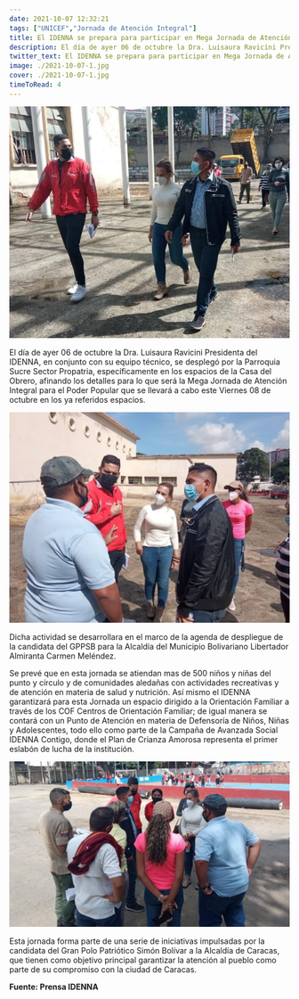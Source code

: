 ```yaml
---
date: 2021-10-07 12:32:21
tags: ["UNICEF","Jornada de Atención Integral"] 
title: El IDENNA se prepara para participar en Mega Jornada de Atención Integral. 
description: El día de ayer 06 de octubre la Dra. Luisaura Ravicini Presidenta del IDENNA, en conjunto con su equipo técnico, se desplegó por la Parroquia Sucre Sector Propatria, específicamente en los espacios de la Casa del Obrero
twitter_text: El IDENNA se prepara para participar en Mega Jornada de Atención Integral.
image: ./2021-10-07-1.jpg
cover: ./2021-10-07-1.jpg
timeToRead: 4
---
```


![IDENNA](./2021-10-07-1.jpg)

El día de ayer 06 de octubre la Dra. Luisaura Ravicini Presidenta del IDENNA, en conjunto con su equipo técnico, se desplegó por la Parroquia Sucre Sector Propatria, específicamente en los espacios de la Casa del Obrero, afinando los detalles para lo que será la Mega Jornada de Atención Integral para el Poder Popular que se llevará a cabo este Viernes 08 de octubre en los ya referidos espacios. 

![IDENNAA-2](./2021-10-07-02.jpg)

Dicha actividad se desarrollara en el marco de la agenda de despliegue de la candidata del GPPSB para la Alcaldía del Municipio Bolivariano Libertador Almiranta Carmen Meléndez.

Se prevé  que en esta jornada se atiendan mas de 500 niños y niñas del punto y círculo  y de comunidades aledañas con actividades recreativas y de atención en materia de salud y nutrición. Así mismo el IDENNA garantizará para esta Jornada un espacio dirigido a la Orientación Familiar a través de los COF Centros de Orientación Familiar; de igual manera se contará con un Punto de Atención en materia de Defensoría de Niños, Niñas y Adolescentes, todo ello como parte de la Campaña de Avanzada Social IDENNA Contigo, donde el Plan de Crianza Amorosa representa el  primer eslabón  de lucha de la institución.

![IDENNA-3](./2021-10-07-03.jpg)

Esta jornada forma parte de una serie de iniciativas impulsadas por la candidata del Gran Polo Patriótico Simón Bolívar a la Alcaldía de Caracas, que tienen como objetivo principal garantizar la atención al pueblo como parte de su  compromiso con la ciudad de Caracas. 

**Fuente: Prensa IDENNA**
